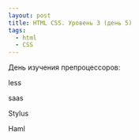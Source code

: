 ```yaml
---
layout: post
title: HTML CSS. Уровень 3 (день 5)
tags:
  - html
  - CSS
---
```


День изучения препроцессоров:

less

saas

Stylus

Haml
